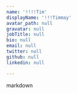 ```yaml
---
name: '!!!!Tim'
displayName: '!!!Timmay'
avatar_path: null
gravatar: null
jobTitle: null
bio: null
email: null
twitter: null
github: null
linkedin: null

---
```





markdown




